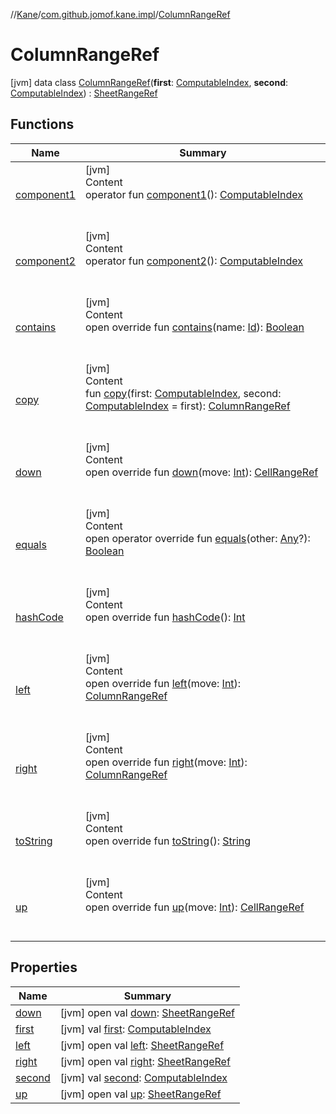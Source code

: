 //[Kane](../../index.md)/[com.github.jomof.kane.impl](../index.md)/[ColumnRangeRef](index.md)



# ColumnRangeRef  
 [jvm] data class [ColumnRangeRef](index.md)(**first**: [ComputableIndex](../-computable-index/index.md), **second**: [ComputableIndex](../-computable-index/index.md)) : [SheetRangeRef](../-sheet-range-ref/index.md)   


## Functions  
  
|  Name|  Summary| 
|---|---|
| <a name="com.github.jomof.kane.impl/ColumnRangeRef/component1/#/PointingToDeclaration/"></a>[component1](component1.md)| <a name="com.github.jomof.kane.impl/ColumnRangeRef/component1/#/PointingToDeclaration/"></a>[jvm]  <br>Content  <br>operator fun [component1](component1.md)(): [ComputableIndex](../-computable-index/index.md)  <br><br><br>
| <a name="com.github.jomof.kane.impl/ColumnRangeRef/component2/#/PointingToDeclaration/"></a>[component2](component2.md)| <a name="com.github.jomof.kane.impl/ColumnRangeRef/component2/#/PointingToDeclaration/"></a>[jvm]  <br>Content  <br>operator fun [component2](component2.md)(): [ComputableIndex](../-computable-index/index.md)  <br><br><br>
| <a name="com.github.jomof.kane.impl/ColumnRangeRef/contains/#kotlin.Any/PointingToDeclaration/"></a>[contains](contains.md)| <a name="com.github.jomof.kane.impl/ColumnRangeRef/contains/#kotlin.Any/PointingToDeclaration/"></a>[jvm]  <br>Content  <br>open override fun [contains](contains.md)(name: [Id](../index.md#%5Bcom.github.jomof.kane.impl%2FId%2F%2F%2FPointingToDeclaration%2F%5D%2FClasslikes%2F-812569077)): [Boolean](https://kotlinlang.org/api/latest/jvm/stdlib/kotlin/-boolean/index.html)  <br><br><br>
| <a name="com.github.jomof.kane.impl/ColumnRangeRef/copy/#com.github.jomof.kane.impl.ComputableIndex#com.github.jomof.kane.impl.ComputableIndex/PointingToDeclaration/"></a>[copy](copy.md)| <a name="com.github.jomof.kane.impl/ColumnRangeRef/copy/#com.github.jomof.kane.impl.ComputableIndex#com.github.jomof.kane.impl.ComputableIndex/PointingToDeclaration/"></a>[jvm]  <br>Content  <br>fun [copy](copy.md)(first: [ComputableIndex](../-computable-index/index.md), second: [ComputableIndex](../-computable-index/index.md) = first): [ColumnRangeRef](index.md)  <br><br><br>
| <a name="com.github.jomof.kane.impl/ColumnRangeRef/down/#kotlin.Int/PointingToDeclaration/"></a>[down](down.md)| <a name="com.github.jomof.kane.impl/ColumnRangeRef/down/#kotlin.Int/PointingToDeclaration/"></a>[jvm]  <br>Content  <br>open override fun [down](down.md)(move: [Int](https://kotlinlang.org/api/latest/jvm/stdlib/kotlin/-int/index.html)): [CellRangeRef](../-cell-range-ref/index.md)  <br><br><br>
| <a name="kotlin/Any/equals/#kotlin.Any?/PointingToDeclaration/"></a>[equals](../../com.github.jomof.kane.impl.types/-double-algebraic-type/index.md#%5Bkotlin%2FAny%2Fequals%2F%23kotlin.Any%3F%2FPointingToDeclaration%2F%5D%2FFunctions%2F-812569077)| <a name="kotlin/Any/equals/#kotlin.Any?/PointingToDeclaration/"></a>[jvm]  <br>Content  <br>open operator override fun [equals](../../com.github.jomof.kane.impl.types/-double-algebraic-type/index.md#%5Bkotlin%2FAny%2Fequals%2F%23kotlin.Any%3F%2FPointingToDeclaration%2F%5D%2FFunctions%2F-812569077)(other: [Any](https://kotlinlang.org/api/latest/jvm/stdlib/kotlin/-any/index.html)?): [Boolean](https://kotlinlang.org/api/latest/jvm/stdlib/kotlin/-boolean/index.html)  <br><br><br>
| <a name="kotlin/Any/hashCode/#/PointingToDeclaration/"></a>[hashCode](../../com.github.jomof.kane.impl.types/-double-algebraic-type/index.md#%5Bkotlin%2FAny%2FhashCode%2F%23%2FPointingToDeclaration%2F%5D%2FFunctions%2F-812569077)| <a name="kotlin/Any/hashCode/#/PointingToDeclaration/"></a>[jvm]  <br>Content  <br>open override fun [hashCode](../../com.github.jomof.kane.impl.types/-double-algebraic-type/index.md#%5Bkotlin%2FAny%2FhashCode%2F%23%2FPointingToDeclaration%2F%5D%2FFunctions%2F-812569077)(): [Int](https://kotlinlang.org/api/latest/jvm/stdlib/kotlin/-int/index.html)  <br><br><br>
| <a name="com.github.jomof.kane.impl/ColumnRangeRef/left/#kotlin.Int/PointingToDeclaration/"></a>[left](left.md)| <a name="com.github.jomof.kane.impl/ColumnRangeRef/left/#kotlin.Int/PointingToDeclaration/"></a>[jvm]  <br>Content  <br>open override fun [left](left.md)(move: [Int](https://kotlinlang.org/api/latest/jvm/stdlib/kotlin/-int/index.html)): [ColumnRangeRef](index.md)  <br><br><br>
| <a name="com.github.jomof.kane.impl/ColumnRangeRef/right/#kotlin.Int/PointingToDeclaration/"></a>[right](right.md)| <a name="com.github.jomof.kane.impl/ColumnRangeRef/right/#kotlin.Int/PointingToDeclaration/"></a>[jvm]  <br>Content  <br>open override fun [right](right.md)(move: [Int](https://kotlinlang.org/api/latest/jvm/stdlib/kotlin/-int/index.html)): [ColumnRangeRef](index.md)  <br><br><br>
| <a name="com.github.jomof.kane.impl/ColumnRangeRef/toString/#/PointingToDeclaration/"></a>[toString](to-string.md)| <a name="com.github.jomof.kane.impl/ColumnRangeRef/toString/#/PointingToDeclaration/"></a>[jvm]  <br>Content  <br>open override fun [toString](to-string.md)(): [String](https://kotlinlang.org/api/latest/jvm/stdlib/kotlin/-string/index.html)  <br><br><br>
| <a name="com.github.jomof.kane.impl/ColumnRangeRef/up/#kotlin.Int/PointingToDeclaration/"></a>[up](up.md)| <a name="com.github.jomof.kane.impl/ColumnRangeRef/up/#kotlin.Int/PointingToDeclaration/"></a>[jvm]  <br>Content  <br>open override fun [up](up.md)(move: [Int](https://kotlinlang.org/api/latest/jvm/stdlib/kotlin/-int/index.html)): [CellRangeRef](../-cell-range-ref/index.md)  <br><br><br>


## Properties  
  
|  Name|  Summary| 
|---|---|
| <a name="com.github.jomof.kane.impl/ColumnRangeRef/down/#/PointingToDeclaration/"></a>[down](index.md#%5Bcom.github.jomof.kane.impl%2FColumnRangeRef%2Fdown%2F%23%2FPointingToDeclaration%2F%5D%2FProperties%2F-812569077)| <a name="com.github.jomof.kane.impl/ColumnRangeRef/down/#/PointingToDeclaration/"></a> [jvm] open val [down](index.md#%5Bcom.github.jomof.kane.impl%2FColumnRangeRef%2Fdown%2F%23%2FPointingToDeclaration%2F%5D%2FProperties%2F-812569077): [SheetRangeRef](../-sheet-range-ref/index.md)   <br>
| <a name="com.github.jomof.kane.impl/ColumnRangeRef/first/#/PointingToDeclaration/"></a>[first](first.md)| <a name="com.github.jomof.kane.impl/ColumnRangeRef/first/#/PointingToDeclaration/"></a> [jvm] val [first](first.md): [ComputableIndex](../-computable-index/index.md)   <br>
| <a name="com.github.jomof.kane.impl/ColumnRangeRef/left/#/PointingToDeclaration/"></a>[left](index.md#%5Bcom.github.jomof.kane.impl%2FColumnRangeRef%2Fleft%2F%23%2FPointingToDeclaration%2F%5D%2FProperties%2F-812569077)| <a name="com.github.jomof.kane.impl/ColumnRangeRef/left/#/PointingToDeclaration/"></a> [jvm] open val [left](index.md#%5Bcom.github.jomof.kane.impl%2FColumnRangeRef%2Fleft%2F%23%2FPointingToDeclaration%2F%5D%2FProperties%2F-812569077): [SheetRangeRef](../-sheet-range-ref/index.md)   <br>
| <a name="com.github.jomof.kane.impl/ColumnRangeRef/right/#/PointingToDeclaration/"></a>[right](index.md#%5Bcom.github.jomof.kane.impl%2FColumnRangeRef%2Fright%2F%23%2FPointingToDeclaration%2F%5D%2FProperties%2F-812569077)| <a name="com.github.jomof.kane.impl/ColumnRangeRef/right/#/PointingToDeclaration/"></a> [jvm] open val [right](index.md#%5Bcom.github.jomof.kane.impl%2FColumnRangeRef%2Fright%2F%23%2FPointingToDeclaration%2F%5D%2FProperties%2F-812569077): [SheetRangeRef](../-sheet-range-ref/index.md)   <br>
| <a name="com.github.jomof.kane.impl/ColumnRangeRef/second/#/PointingToDeclaration/"></a>[second](second.md)| <a name="com.github.jomof.kane.impl/ColumnRangeRef/second/#/PointingToDeclaration/"></a> [jvm] val [second](second.md): [ComputableIndex](../-computable-index/index.md)   <br>
| <a name="com.github.jomof.kane.impl/ColumnRangeRef/up/#/PointingToDeclaration/"></a>[up](index.md#%5Bcom.github.jomof.kane.impl%2FColumnRangeRef%2Fup%2F%23%2FPointingToDeclaration%2F%5D%2FProperties%2F-812569077)| <a name="com.github.jomof.kane.impl/ColumnRangeRef/up/#/PointingToDeclaration/"></a> [jvm] open val [up](index.md#%5Bcom.github.jomof.kane.impl%2FColumnRangeRef%2Fup%2F%23%2FPointingToDeclaration%2F%5D%2FProperties%2F-812569077): [SheetRangeRef](../-sheet-range-ref/index.md)   <br>

